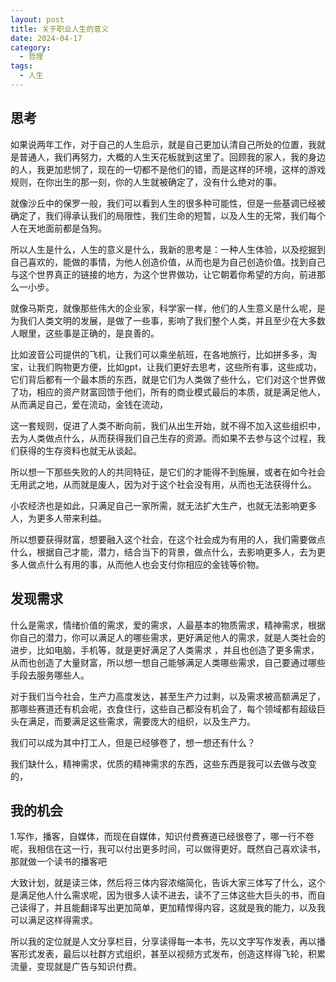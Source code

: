 ```yaml
---
layout: post
title: 关于职业人生的意义
date: 2024-04-17
category:
  - 哲理
tags:
  - 人生
---
```


## 思考

如果说两年工作，对于自己的人生启示，就是自己更加认清自己所处的位置，我就是普通人，我们再努力，大概的人生天花板就到这里了。回顾我的家人，我的身边的人，我更加悲悯了，现在的一切都不是他们的错，而是这样的环境，这样的游戏规则，在你出生的那一刻，你的人生就被确定了，没有什么绝对的事。

就像沙丘中的保罗一般，我们可以看到人生的很多种可能性，但是一些基调已经被确定了，我们得承认我们的局限性，我们生命的短暂，以及人生的无常，我们每个人在天地面前都是刍狗。

所以人生是什么，人生的意义是什么，我新的思考是：一种人生体验，以及挖掘到自己喜欢的，能做的事情，为他人创造价值，从而也是为自己创造价值。找到自己与这个世界真正的链接的地方，为这个世界做功，让它朝着你希望的方向，前进那么一小步。

就像马斯克，就像那些伟大的企业家，科学家一样，他们的人生意义是什么呢，是为我们人类文明的发展，是做了一些事，影响了我们整个人类，并且至少在大多数人眼里，这些事是正确的，是良善的。

比如波音公司提供的飞机，让我们可以乘坐航班，在各地旅行，比如拼多多，淘宝，让我们购物更方便，比如gpt，让我们更好去思考，这些所有事，这些成功，它们背后都有一个最本质的东西，就是它们为人类做了些什么，它们对这个世界做了功，相应的资产财富回馈于他们，所有的商业模式最后的本质，就是满足他人，从而满足自己，爱在流动，金钱在流动，

这一套规则，促进了人类不断向前，我们从出生开始，就不得不加入这些组织中，去为人类做点什么，从而获得我们自己生存的资源。而如果不去参与这个过程，我们获得的生存资料也就无从谈起。

所以想一下那些失败的人的共同特征，是它们的才能得不到施展，或者在如今社会无用武之地，从而就是废人，因为对于这个社会没有用，从而也无法获得什么。

小农经济也是如此，只满足自己一家所需，就无法扩大生产，也就无法影响更多人，为更多人带来利益。

所以想要获得财富，想要融入这个社会，在这个社会成为有用的人，我们需要做点什么，根据自己才能，潜力，结合当下的背景，做点什么，去影响更多人，去为更多人做点什么有用的事，从而他人也会支付你相应的金钱等价物。

## 发现需求

什么是需求，情绪价值的需求，爱的需求，人最基本的物质需求，精神需求，根据你自己的潜力，你可以满足人的哪些需求，更好满足他人的需求，就是人类社会的进步，比如电脑，手机等，就是更好满足了人类需求 ，并且也创造了更多需求，从而也创造了大量财富，所以想一想自己能够满足人类哪些需求，自己要通过哪些手段去服务哪些人。

对于我们当今社会，生产力高度发达，甚至生产力过剩，以及需求被高额满足了，那哪些赛道还有机会呢，衣食住行，这些自己都没有机会了，每个领域都有超级巨头在满足，而要满足这些需求，需要庞大的组织，以及生产力。

我们可以成为其中打工人，但是已经够卷了，想一想还有什么？

我们缺什么，精神需求，优质的精神需求的东西，这些东西是我可以去做与改变的，

## 我的机会

1.写作，播客，自媒体，而现在自媒体，知识付费赛道已经很卷了，哪一行不卷呢，我相信在这一行，我可以付出更多时间，可以做得更好。既然自己喜欢读书，那就做一个读书的播客吧

大致计划，就是读三体，然后将三体内容浓缩简化，告诉大家三体写了什么，这个是满足他人什么需求呢，因为很多人读不进去，读不了三体这些大巨头的书，而自己读得了，并且能翻译写出更加简单，更加精悍得内容，这就是我的能力，以及我可以满足这样得需求。

所以我的定位就是人文分享栏目，分享读得每一本书，先以文字写作发表，再以播客形式发表，最后以社群方式组织，甚至以视频方式发布，创造这样得飞轮，积累流量，变现就是广告与知识付费。